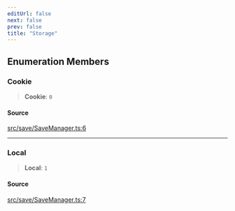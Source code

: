 ```yaml
---
editUrl: false
next: false
prev: false
title: "Storage"
---
```


## Enumeration Members

### Cookie

> **Cookie**: `0`

#### Source

[src/save/SaveManager.ts:6](https://github.com/relishinc/dill-pixel/blob/543438455c9a47928084300159416186c2aa1095/src/save/SaveManager.ts#L6)

***

### Local

> **Local**: `1`

#### Source

[src/save/SaveManager.ts:7](https://github.com/relishinc/dill-pixel/blob/543438455c9a47928084300159416186c2aa1095/src/save/SaveManager.ts#L7)
